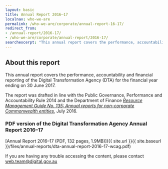 ```yaml
---
layout: basic
title: Annual Report 2016–17
localnav: who-we-are
permalink: /who-we-are/corporate/annual-report-16-17/
redirect_from:
- /annual-report/2016-17/
- /who-we-are/corporate/annual-report/2016-17/
searchexcerpt: "This annual report covers the performance, accountability and financial reporting of the Digital Transformation Agency (DTA) for the financial year ending on 30 June 2017."
---
```


## About this report

This annual report covers the performance, accountability and financial reporting of the Digital Transformation Agency (DTA) for the financial year ending on 30 June 2017.

The report was drafted in line with the Public Governance, Performance and Accountability Rule 2014 and the Department of Finance [*Resource Management Guide No. 135: Annual reports for non-corporate Commonwealth entities*](http://www.finance.gov.au/sites/default/files/RMG-135-Annual-report-non-corp-requirements-Oct-2016.pdf), July 2016.

### PDF version of the Digital Transformation Agency Annual Report 2016–17

[Annual Report 2016–17 (PDF, 132 pages, 1.9MB)]({{ site.url }}{{ site.baseurl }}/files/annual-reports/dta-annual-report-2016-17-wcag.pdf)

If you are having any trouble accessing the content, please contact [web.team@digital.gov.au](mailto:web.team@digital.gov.au)
